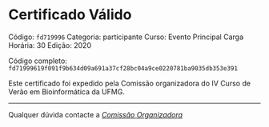 # Certificado Válido

Código: `fd719996`
Categoria: participante
Curso: Evento Principal
Carga Horária: 30
Edição: 2020


Código completo: `fd71999619f091f9b634d09a691a37cf28bc04a9ce0220781ba9035db353e391`


Este certificado foi expedido pela Comissão organizadora do IV Curso de Verão em Bioinformática da UFMG.

----

Qualquer dúvida contacte a [_Comissão Organizadora_](<mailto:cursobioinfoufmg@gmail.com$subject=[Certificados]>)

